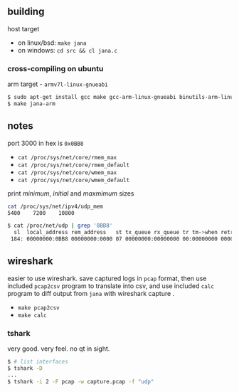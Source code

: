 ## building
host target

 - on linux/bsd: `make jana`
 - on windows: `cd src && cl jana.c`

### cross-compiling on ubuntu
arm target - `armv7l-linux-gnueabi`

```bash
$ sudo apt-get install gcc make gcc-arm-linux-gnueabi binutils-arm-linux-gnueabi
$ make jana-arm
```

## notes

port 3000 in hex is `0x0BB8`

 - `cat /proc/sys/net/core/rmem_max`
 - `cat /proc/sys/net/core/rmem_default`
 - `cat /proc/sys/net/core/wmem_max`
 - `cat /proc/sys/net/core/wmem_default`

print *minimum*, *initial* and *maxmimum* sizes
```bash
cat /proc/sys/net/ipv4/udp_mem
5400    7200    10800
```

```bash
$ cat /proc/net/udp | grep '0BB8'
  sl  local_address rem_address   st tx_queue rx_queue tr tm->when retrnsmt   uid  timeout inode ref pointer drops
 184: 00000000:0BB8 00000000:0000 07 00000000:00000000 00:00000000 00000000     0        0 71535230 2 c652b9e0 6215
```

## wireshark

easier to use wireshark. save captured logs in `pcap` format, then use included `pcap2csv` program to translate into csv, and use included `calc` program to diff output from `jana` with wireshark capture .

 - `make pcap2csv`
 - `make calc`

### tshark
very good. very feel. no qt in sight.

```bash
$ # list interfaces
$ tshark -D
...
$ tshark -i 2 -F pcap -w capture.pcap -f "udp"
```